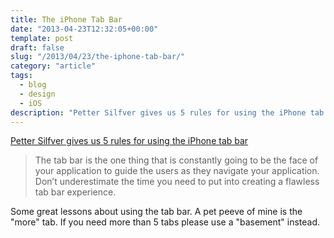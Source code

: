 ```yaml
---
title: The iPhone Tab Bar
date: "2013-04-23T12:32:05+00:00"
template: post
draft: false
slug: "/2013/04/23/the-iphone-tab-bar/"
category: "article"
tags:
  - blog
  - design
  - iOS
description: "Petter Silfver gives us 5 rules for using the iPhone tab bar"
---
```


<a href="http://www.significantpixels.com/2011/04/04/the-iphone-tab-bar/" title="The iPhone tab bar - Lessons From Reality">Petter Silfver gives us 5 rules for using the iPhone tab bar</a>

> The tab bar is the one thing that is constantly going to be the face of your application to guide the users as they navigate your application. Don’t underestimate the time you need to put into creating a flawless tab bar experience.

Some great lessons about using the tab bar. A pet peeve of mine is the "more" tab. If you need more than 5 tabs please use a "basement" instead.
